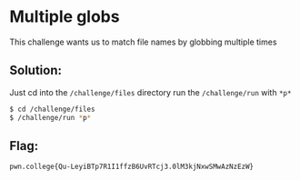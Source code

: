 # Multiple globs 

This challenge wants us to match file names by globbing multiple times 

## Solution:

Just cd into the `/challenge/files` directory run the `/challenge/run`  with 
`*p*`
```sh
$ cd /challenge/files
$ /challenge/run *p*
```

## Flag: 

```
pwn.college{Qu-LeyiBTp7R1I1ffzB6UvRTcj3.0lM3kjNxwSMwAzNzEzW}
```


